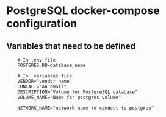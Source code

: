 # PostgreSQL docker-compose configuration

## Variables that need to be defined

```
    # In .env file
    POSTGRES_DB=database_name
```

```
    # In .variables file
    VENDOR="vendor name"
    CONTACT="an email"
    DESCRIPTION="Volume for PostgreSQL database"
    VOLUME_NAME="Name for postgres volume"

    NETWORK_NAME="network name to connect to postgres"
```
